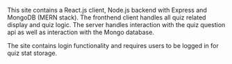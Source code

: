 This site contains a React.js client, Node.js backend with Express and MongoDB (MERN stack). The fronthend client handles all quiz related display and quiz logic. The server handles interaction with the quiz question api as well as interaction with the Mongo database. 

The site contains login functionality and requires users to be logged in for quiz stat storage.

